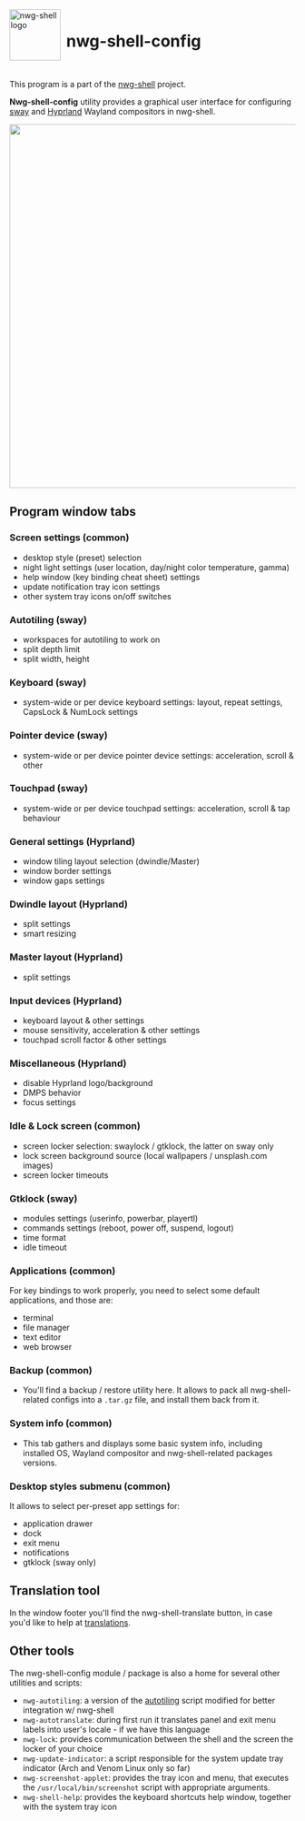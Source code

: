 <img src="https://github.com/nwg-piotr/nwg-shell-config/assets/20579136/55289a50-5346-409f-bbe7-f8b8d58d5f6d" width="90" style="margin-right:10px" align=left alt="nwg-shell logo">
<H1>nwg-shell-config</H1><br>

This program is a part of the [nwg-shell](https://nwg-piotr.github.io/nwg-shell) project.

**Nwg-shell-config** utility provides a graphical user interface for configuring [sway](https://github.com/swaywm/sway) and [Hyprland](https://github.com/hyprwm/Hyprland) Wayland
compositors in nwg-shell.

<a href="https://github.com/nwg-piotr/nwg-shell-config/assets/20579136/8443e30a-7125-43ab-8994-b471b9343e74"><img src="https://github.com/nwg-piotr/nwg-shell-config/assets/20579136/8443e30a-7125-43ab-8994-b471b9343e74" width=640></a>

## Program window tabs

### Screen settings (common)

- desktop style (preset) selection
- night light settings (user location, day/night color temperature, gamma)
- help window (key binding cheat sheet) settings
- update notification tray icon settings
- other system tray icons on/off switches

### Autotiling (sway)

- workspaces for autotiling to work on
- split depth limit
- split width, height

### Keyboard (sway)

- system-wide or per device keyboard settings: layout, repeat settings, CapsLock & NumLock settings

### Pointer device (sway)

- system-wide or per device pointer device settings: acceleration, scroll & other

### Touchpad (sway)

- system-wide or per device touchpad settings: acceleration, scroll & tap behaviour

### General settings (Hyprland)

- window tiling layout selection (dwindle/Master)
- window border settings
- window gaps settings

### Dwindle layout (Hyprland)

- split settings
- smart resizing

### Master layout (Hyprland)

- split settings

### Input devices (Hyprland)

- keyboard layout & other settings
- mouse sensitivity, acceleration & other settings
- touchpad scroll factor & other settings

### Miscellaneous (Hyprland)

- disable Hyprland logo/background
- DMPS behavior
- focus settings

### Idle & Lock screen (common)

- screen locker selection: swaylock / gtklock, the latter on sway only
- lock screen background source (local wallpapers / unsplash.com images)
- screen locker timeouts

### Gtklock (sway)

- modules settings (userinfo, powerbar, playertl)
- commands settings (reboot, power off, suspend, logout)
- time format
- idle timeout

### Applications (common)

For key bindings to work properly, you need to select some default applications, and those are:

- terminal
- file manager
- text editor
- web browser

### Backup (common)

- You'll find a backup / restore utility here. It allows to pack all nwg-shell-related configs into a `.tar.gz` file, and install them back from it.

### System info (common)

- This tab gathers and displays some basic system info, including installed OS, Wayland compositor and nwg-shell-related packages versions.

### Desktop styles submenu (common)

It allows to select per-preset app settings for:

- application drawer
- dock
- exit menu
- notifications
- gtklock (sway only)

## Translation tool

In the window footer you'll find the nwg-shell-translate button, in case you'd like to help at [translations](https://nwg-piotr.github.io/nwg-shell/contribution#translations).

## Other tools

The nwg-shell-config module / package is also a home for several other utilities and scripts:

- `nwg-autotiling`: a version of the [autotiling](https://github.com/nwg-piotr/autotiling) script modified for better integration w/ nwg-shell
- `nwg-autotranslate`: during first run it translates panel and exit menu labels into user's locale - if we have this language 
- `nwg-lock`: provides communication between the shell and the screen the locker of your choice
- `nwg-update-indicator`: a script responsible for the system update tray indicator (Arch and Venom Linux only so far)
- `nwg-screenshot-applet`: provides the tray icon and menu, that executes the `/usr/local/bin/screenshot` script with appropriate arguments.  
- `nwg-shell-help`: provides the keyboard shortcuts help window, together with the system tray icon
